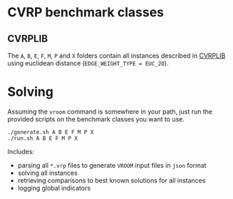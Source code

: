 # CVRP benchmark classes

## CVRPLIB

The `A`, `B`, `E`, `F`, `M`, `P` and `X` folders contain all instances
described in
[CVRPLIB](http://vrp.atd-lab.inf.puc-rio.br/index.php/en/) using
euclidean distance (`EDGE_WEIGHT_TYPE = EUC_2D`).

# Solving

Assuming the `vroom` command is somewhere in your path, just run the
provided scripts on the benchmark classes you want to use.

```
./generate.sh A B E F M P X
./run.sh A B E F M P X
```

Includes:

- parsing all `*.vrp` files to generate `VROOM` input files in `json` format
- solving all instances
- retrieving comparisons to best known solutions for all instances
- logging global indicators
